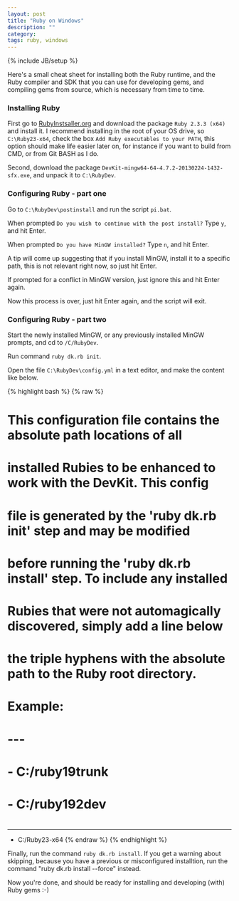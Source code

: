 ```yaml
---
layout: post
title: "Ruby on Windows"
description: ""
category: 
tags: ruby, windows
---
```

{% include JB/setup %}

Here's a small cheat sheet for installing both the Ruby runtime, and the Ruby compiler and SDK that you can use for developing gems, and compiling gems from source, which is necessary from time to time.

<!--more-->

### Installing Ruby

First go to <a href="https://rubyinstaller.org/downloads/">RubyInstsaller.org</a> and download the package `Ruby 2.3.3 (x64)` and install it.
I recommend installing in the root of your OS drive, so `C:\Ruby23-x64`, check the box `Add Ruby executables to your PATH`, this option should make life easier later on, for instance if you want to build from CMD, or from Git BASH as I do.

Second, download the package `DevKit-mingw64-64-4.7.2-20130224-1432-sfx.exe`, and unpack it to `C:\RubyDev`.

### Configuring Ruby - part one

Go to `C:\RubyDev\postinstall` and run the script `pi.bat`.

When prompted `Do you wish to continue with the post install?` Type `y`, and hit Enter.

When prompted `Do you have MinGW installed?` Type `n`, and hit Enter.

A tip will come up suggesting that if you install MinGW, install it to a specific path, this is not relevant right now, so just hit Enter.

If prompted for a conflict in MinGW version, just ignore this and hit Enter again.

Now this process is over, just hit Enter again, and the script will exit.

### Configuring Ruby - part two

Start the newly installed MinGW, or any previously installed MinGW prompts, and cd to `/C/RubyDev`.

Run command `ruby dk.rb init`.

Open the file `C:\RubyDev\config.yml` in a text editor, and make the content like below.

{% highlight bash %}
{% raw %}
# This configuration file contains the absolute path locations of all
# installed Rubies to be enhanced to work with the DevKit. This config
# file is generated by the 'ruby dk.rb init' step and may be modified
# before running the 'ruby dk.rb install' step. To include any installed
# Rubies that were not automagically discovered, simply add a line below
# the triple hyphens with the absolute path to the Ruby root directory.
#
# Example:
#
# ---
# - C:/ruby19trunk
# - C:/ruby192dev
#
---
- C:/Ruby23-x64
{% endraw %}
{% endhighlight %}

Finally, run the command `ruby dk.rb install`. If you get a warning about skipping, because you have a previous or misconfigured installtion, run the command "ruby dk.rb install --force" instead.

Now you're done, and should be ready for installing and developing (with) Ruby gems :-)
